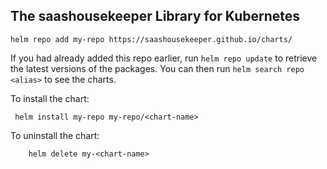 ## The saashousekeeper Library for Kubernetes
```
helm repo add my-repo https://saashousekeeper.github.io/charts/
```

If you had already added this repo earlier, run `helm repo update` to retrieve
the latest versions of the packages.  You can then run `helm search repo
<alias>` to see the charts.

To install the <chart-name> chart:

```
 helm install my-repo my-repo/<chart-name>
```

To uninstall the chart:

```
    helm delete my-<chart-name>
```
